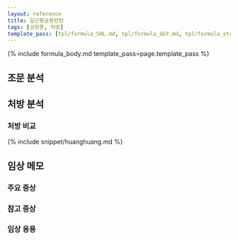 ```yaml
---
layout: reference
title: 갈근황금황련탕
tags: [상한론, 처방]
template_pass: [tpl/formula_SHL.md, tpl/formula_GGY.md, tpl/formula_etc.md]
---
```


{% include formula_body.md template_pass=page.template_pass %}

## 조문 분석


## 처방 분석


### 처방 비교

{% include snippet/huanghuang.md %}



## 임상 메모


### 주요 증상



### 참고 증상



### 임상 응용
